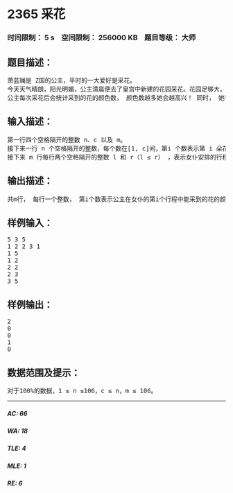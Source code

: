 # 2365 采花   
### 时间限制： 5 s&nbsp;&nbsp;&nbsp;&nbsp;空间限制： 256000 KB&nbsp;&nbsp;&nbsp;&nbsp;题目等级： 大师  
## 题目描述：  

<pre>
萧芸斓是 Z国的公主，平时的一大爱好是采花。   
今天天气晴朗，阳光明媚，公主清晨便去了皇宫中新建的花园采花。花园足够大，容纳了 n 朵花，花有 c 种颜色（用整数 1-c 表示） ，且花是排成一排的，以便于公主采花。   
公主每次采花后会统计采到的花的颜色数， 颜色数越多她会越高兴！ 同时， 她有一癖好，她不允许最后自己采到的花中，某一颜色的花只有一朵。为此，公主每采一朵花，要么此前已采到此颜色的花，要么有相当正确的直觉告诉她，她必能再次采到此颜色的花。 由于时间关系，公主只能走过花园连续的一段进行采花，便让女仆福涵洁安排行程。福涵洁综合各种因素拟定了 m 个行程，然后一一向你询问公主能采到多少朵花（她知道你是编程高手，定能快速给出答案！ ） ，最后会选择令公主最高兴的行程（为了拿到更多奖金！ ） 。
</pre>
  
  
## 输入描述：  

<pre>
第一行四个空格隔开的整数 n、c 以及 m。   
接下来一行 n 个空格隔开的整数，每个数在[1, c]间，第i 个数表示第 i 朵花的颜色。   
接下来 m 行每行两个空格隔开的整数 l 和 r（l ≤ r） ，表示女仆安排的行程为公主经过第 l 到第r 朵花进行采花。
</pre>
  
  
## 输出描述：  

<pre>
共m行， 每行一个整数， 第i个数表示公主在女仆的第i个行程中能采到的花的颜色数。 
</pre>
  
  
## 样例输入：  

<pre>
5 3 5   
1 2 2 3 1  
1 5   
1 2   
2 2   
2 3   
3 5
</pre>
  
  
## 样例输出：  

<pre>
2   
0   
0   
1   
0
</pre>
  
  
## 数据范围及提示：  

<pre>
对于100%的数据，1 ≤ n ≤106，c ≤ n，m ≤ 106。
</pre>
  
  
***  

##### AC: 66  
##### WA: 18  
##### TLE: 4  
##### MLE: 1  
##### RE: 6  
